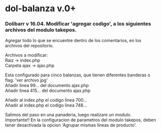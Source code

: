 # dol-balanza v.0+
### Dolibarr v 16.04. Modificar 'agregar codigo', a los siguientes archivos del modulo takepos.
  
Agregar todo lo que se encuentre dentro de los comentarios, en los archivos del repositorio. 
  
Archivos a modificar:  
Raiz -> index.php   
Carpeta ajax -> ajax.php  

Esta configurado para cinco balanzas, que tienen diferentes banderas o flag. 'ver archivo jpg'  
Añadir linea 99... del documento ajax.php  
Añadir linea 415... del documento ajax.php  

Añadir al index.php el codigo linea 700...  
Añadir al index.php el codigo linea 748...  

Salimos del paso en una panaderia, luego realizare un modulo.  
Importante!! En la configuracion de parametros del modulo takepos, deben tener desactivada la opcion 'Agrupar mismas líneas de producto'.
